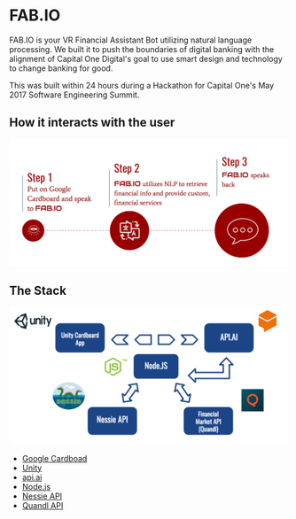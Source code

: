# FAB.IO

FAB.IO is your VR Financial Assistant Bot utilizing natural language processing. We built it to push the boundaries of digital banking with the alignment of Capital One Digital's goal to use smart design and technology to change banking for good. 

This was built within 24 hours during a Hackathon for Capital One's May 2017 Software Engineering Summit.

## How it interacts with the user

![How it works](/images/how-it-works.png?raw=true)

## The Stack

![The stack](/images/stack.png?raw=true)

- [Google Cardboad](https://vr.google.com/cardboard/)
- [Unity](https://unity3d.com/)
- [api.ai](https://api.ai/)
- [Node.js](https://nodejs.org/)
- [Nessie API](http://api.reimaginebanking.com/)
- [Quandl API](https://www.quandl.com/)

